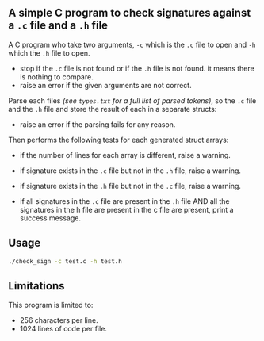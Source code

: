 ## A simple C program to check signatures against a `.c` file and a `.h` file

A C program who take two arguments, `-c` which is the `.c` file to open and `-h` which the `.h` file to open.

- stop if the `.c` file is not found or if the `.h` file is not found. it means there is nothing to compare.
- raise an error if the given arguments are not correct.

Parse each files *(see `types.txt` for a full list of parsed tokens)*, so the `.c` file and the `.h` file and store the result of each in a separate structs:

- raise an error if the parsing fails for any reason.

Then performs the following tests for each generated struct arrays:

- if the number of lines for each array is different, raise a warning.

- if signature exists in the `.c` file but not in the `.h` file, raise a warning.

- if signature exists in the `.h` file but not in the `.c` file, raise a warning.

- if all signatures in the `.c` file are present in the `.h` file AND all the signatures in the h file are present in the c file are present, print a success message.

## Usage

```bash
./check_sign -c test.c -h test.h
```

## Limitations

This program is limited to:
- 256 characters per line.
- 1024 lines of code per file.
